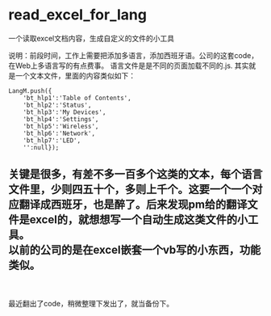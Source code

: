 # read_excel_for_lang
一个读取excel文档内容，生成自定义的文件的小工具

说明：前段时间，工作上需要把添加多语言，添加西班牙语。公司的这套code，在Web上多语言写的有点费事。
语言文件是是不同的页面加载不同的.js.
其实就是一个文本文件，里面的内容类似如下：
```
LangM.push({
	'bt_hlp1':'Table of Contents',
	'bt_hlp2':'Status',
	'bt_hlp3':'My Devices',
	'bt_hlp4':'Settings',
	'bt_hlp5':'Wireless',
	'bt_hlp6':'Network',
	'bt_hlp7':'LED',
	'':null});
```
关键是很多，有差不多一百多个这类的文本，每个语言文件里，少则四五十个，多则上千个。这要一个一个对应翻译成西班牙，也是醉了。后来发现pm给的翻译文件是excel的，就想想写一个自动生成这类文件的小工具。<br>
以前的公司的是在excel嵌套一个vb写的小东西，功能类似。<br>
--------------
<br/><br/>
最近翻出了code，稍微整理下发出了，就当备份下。
